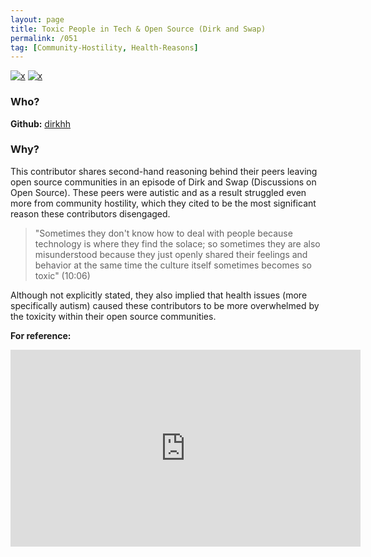 ```yaml
---
layout: page
title: Toxic People in Tech & Open Source (Dirk and Swap)
permalink: /051
tag: [Community-Hostility, Health-Reasons]
---
```


[![x](https://img.shields.io/badge/-Community%20Hostility-red)](/codebook.html#community-hostility) [![x](https://img.shields.io/badge/-Health%20Reasons-5D3FD3)](/#HR) 

### Who?

**Github:** [dirkhh](https://github.com/dirkhh)

### Why?

This contributor shares second-hand reasoning behind their peers leaving open source communities in an episode of Dirk and Swap (Discussions on Open Source). These peers were autistic and as a result struggled even more from community hostility, which they cited to be the most significant reason these contributors disengaged.

> "Sometimes they don't know how to deal with people because technology is where they find the solace; so sometimes they are also misunderstood because they just openly shared their feelings and behavior at the same time the culture itself sometimes becomes so toxic" (10:06)

Although not explicitly stated, they also implied that health issues (more specifically autism) caused these contributors to be more overwhelmed by the toxicity within their open source communities.

**For reference:**

<iframe width="560" height="315" src="https://www.youtube.com/embed/BCi3wSC0b5A?start=605" title="YouTube video player" frameborder="0" allow="accelerometer; autoplay; clipboard-write; encrypted-media; gyroscope; picture-in-picture" allowfullscreen></iframe>



